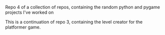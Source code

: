Repo 4 of a collection of repos, containing the random python and pygame projects I've worked on

This is a continuation of repo 3, containing the level creator for the platformer game.
